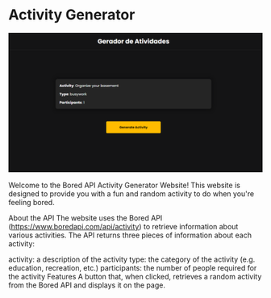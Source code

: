  # Activity Generator
 ![enter image description here](https://github.com/ViniSCode/activities-generator/blob/main/activities-generator.png?raw=true)
 
Welcome to the Bored API Activity Generator Website! This website is designed to provide you with a fun and random activity to do when you're feeling bored.

About the API
The website uses the Bored API (https://www.boredapi.com/api/activity) to retrieve information about various activities. The API returns three pieces of information about each activity:

activity: a description of the activity
type: the category of the activity (e.g. education, recreation, etc.)
participants: the number of people required for the activity
Features
A button that, when clicked, retrieves a random activity from the Bored API and displays it on the page.

